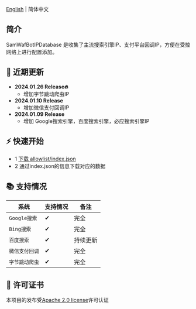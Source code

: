 [English](README_en.md) | 简体中文

## 简介

SamWafBotIPDatabase 是收集了主流搜索引擎IP、支付平台回调IP，方便在受控网络上进行配置添加。

## 📣 近期更新
- **2024.01.26 Release🔥**
  -  增加字节跳动爬虫IP 
- **2024.01.10 Release**
  -  增加微信支付回调IP 
- **2024.01.09 Release**
  -  增加 Google搜索引擎，百度搜索引擎，必应搜索引擎IP

## ⚡ 快速开始

- 1  <a href="allowlist/index.json">下载 allowlist/index.json</a> 
- 2  通过index.json的信息下载对应的数据

## 📚 支持情况
| 系统                  | 支持情况| 备注|
| ----------------------- | ------------ | ------------ |
| `Google搜索`| ✔  | 完全|
| `Bing搜索`| ✔  | 完全|
| `百度搜索`| ✔  | 持续更新 |
| `微信支付回调`| ✔   |完全 |
| `字节跳动爬虫`| ✔   |完全 |
<a name="许可证书"></a>
## 📄 许可证书
本项目的发布受<a href="LICENSE">Apache 2.0 license</a>许可认证
